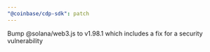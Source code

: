 ```yaml
---
"@coinbase/cdp-sdk": patch
---
```


Bump @solana/web3.js to v1.98.1 which includes a fix for a security vulnerability
